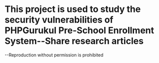 # This project is used to study the security vulnerabilities of PHPGurukul Pre-School Enrollment System--Share research articles
--Reproduction without permission is prohibited

